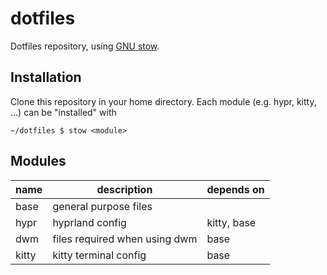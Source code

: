 # dotfiles
Dotfiles repository, using [GNU stow](https://www.gnu.org/software/stow/).

## Installation
Clone this repository in your home directory. Each module (e.g. hypr, kitty, ...) can be "installed" with 
```shell
~/dotfiles $ stow <module>
```

## Modules

| name  | description              | depends on |
| ----- | ------------------------ | ---------- |
| base | general purpose files |
| hypr  | hyprland config          | kitty, base      |
| dwm   | files required when using dwm | base
| kitty | kitty terminal config    | base